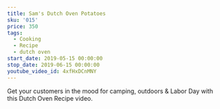 ```yaml
---
title: Sam's Dutch Oven Potatoes
sku: '015'
price: 350
tags:
  - Cooking
  - Recipe
  - dutch oven
start_date: 2019-05-15 00:00:00
stop_date: 2019-06-15 00:00:00
youtube_video_id: 4xfHxDCnMNY
---
```


Get your customers in the mood for camping, outdoors & Labor Day with this Dutch Oven Recipe video.